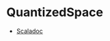 # QuantizedSpace

- [Scaladoc](https://maxinertia.github.io/QuantizedSpace/latest/api/com/github/maxinertia/space/index.html)
